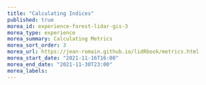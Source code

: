 ```yaml
---
title: "Calculating Indices"
published: true
morea_id: experience-forest-lidar-gis-3
morea_type: experience
morea_summary: Calculating Metrics
morea_sort_order: 3
morea_url: https://jean-romain.github.io/lidRbook/metrics.html
morea_start_date: "2021-11-16T16:00"
morea_end_date: "2021-11-30T23:00"
morea_labels:
---
```



